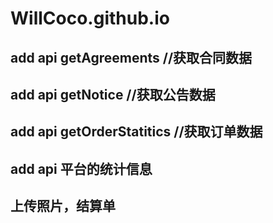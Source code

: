 # WillCoco.github.io

## add api getAgreements //获取合同数据
## add api getNotice //获取公告数据
## add api getOrderStatitics //获取订单数据
## add api 平台的统计信息
## 上传照片，结算单
